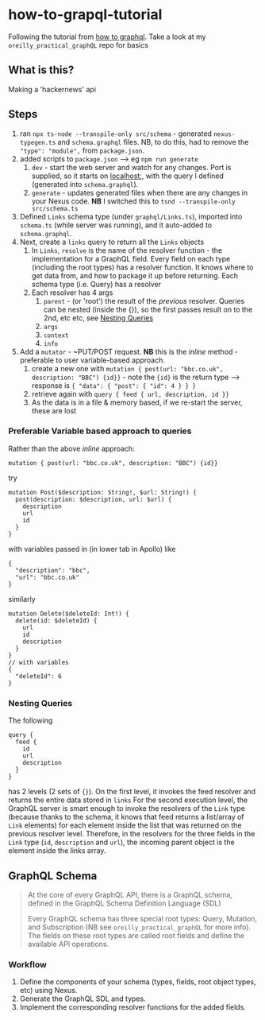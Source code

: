 # how-to-grapql-tutorial
Following the tutorial from [how to graphql](https://www.howtographql.com/typescript-apollo/1-getting-started/).
Take a look at my `oreilly_practical_graphQL` repo for basics

## What is this?
Making a 'hackernews' api

## Steps
1. ran `npx ts-node --transpile-only src/schema` - generated `nexus-typegen.ts` and `schema.graphql` files. NB, to do 
this, had to remove the `"type": "module",` from `package.json`.
2. added scripts to `package.json` --> eg `npm run generate`
   1. `dev` -  start the web server and watch for any changes. Port is supplied, so it starts on
   [localhost:<port>](http://localhost:3000/), with the query I defined (generated into `schema.graphql`).
   2. `generate` - updates generated files when there are any changes in your Nexus code. **NB** I switched this to
   `tsnd --transpile-only src/schema.ts`
3. Defined `Links` schema type (under `graphql/Links.ts`), imported into `schema.ts` (while server was running), and 
it auto-added to `schema.graphql`.
4. Next, create a `links` query to return all the `Links` objects
   1. In `Links`, `resolve` is the name of the resolver function - the implementation for a GraphQL field. Every 
   field on each type (including the root types) has a resolver function. It knows where to get data from, and how to 
   package it up before returning. Each schema type (i.e. Query) has a resolver
   2. Each resolver has 4 args
      1. `parent` - (or 'root') the result of the *previous* resolver. Queries can be nested (inside the {}), so the 
      first passes result on to the 2nd, etc etc, see [Nesting Queries](#Nesting-Queries)
      2. `args`
      3. `context`
      4. `info`
5. Add a `mutator` - ~PUT/POST request. **NB** this is the *inline* method - preferable to user variable-based approach.
   1. create a new one with `mutation { post(url: "bbc.co.uk", description: "BBC") {id}}` - note the `{id}` is the return
   type --> response is `{ "data": { "post": { "id": 4 } } }`
   2. retrieve again with `query { feed { url, description, id }}`
   3. As the data is in a file & memory based, if we re-start the server, these are lost

### Preferable Variable based approach to queries
Rather than the above *inline* approach:
```agsl
mutation { post(url: "bbc.co.uk", description: "BBC") {id}}
```
try
```agsl
mutation Post($description: String!, $url: String!) {
  post(description: $description, url: $url) {
    description
    url
    id
  }
}
```
with variables passed in (in lower tab in Apollo) like
```
{
  "description": "bbc",
  "url": "bbc.co.uk"
}
```
similarly
```agsl
mutation Delete($deleteId: Int!) {
  delete(id: $deleteId) {
    url
    id
    description
  }
}
// with variables
{
  "deleteId": 6
}
```

### Nesting Queries
The following
```agsl
query {
  feed {
    id
    url
    description
  }
}
```
has 2 levels (2 sets of `{}`). On the first level, it invokes the feed resolver and returns the entire data stored in
`links` For the second execution level, the GraphQL server is smart enough to invoke the resolvers of the `Link` type 
(because thanks to the schema, it knows that feed returns a list/array of `Link` elements) for each element inside the 
list that was returned on the previous resolver level. Therefore, in the resolvers for the three fields in the `Link` 
type (`id`, `description` and `url`), the incoming parent object is the element inside the links array.


## GraphQL Schema
> At the core of every GraphQL API, there is a GraphQL schema, defined in the GraphQL Schema Definition Language (SDL)
> 
> Every GraphQL schema has three special root types: Query, Mutation, and Subscription (NB see `oreilly_practical_graphQL` 
> for more info). The fields on these root types are called root fields and define the available API operations.

### Workflow
1. Define the components of your schema (types, fields, root object types, etc) using Nexus. 
2. Generate the GraphQL SDL and types. 
3. Implement the corresponding resolver functions for the added fields.




